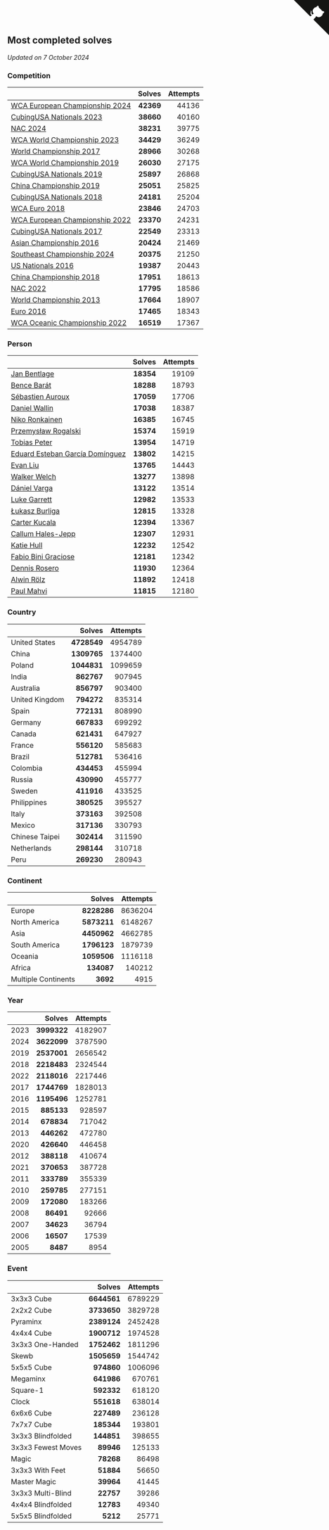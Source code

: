 ## Most completed solves

*Updated on  7 October 2024*


### Competition

|  | Solves | Attempts |
| :--- | ---: | ---: |
| [WCA European Championship 2024](https://www.worldcubeassociation.org/competitions/Euro2024) | **42369** | 44136 |
| [CubingUSA Nationals 2023](https://www.worldcubeassociation.org/competitions/CubingUSANationals2023) | **38660** | 40160 |
| [NAC 2024](https://www.worldcubeassociation.org/competitions/NAC2024) | **38231** | 39775 |
| [WCA World Championship 2023](https://www.worldcubeassociation.org/competitions/WC2023) | **34429** | 36249 |
| [World Championship 2017](https://www.worldcubeassociation.org/competitions/WC2017) | **28966** | 30268 |
| [WCA World Championship 2019](https://www.worldcubeassociation.org/competitions/WC2019) | **26030** | 27175 |
| [CubingUSA Nationals 2019](https://www.worldcubeassociation.org/competitions/CubingUSANationals2019) | **25897** | 26868 |
| [China Championship 2019](https://www.worldcubeassociation.org/competitions/ChinaChampionship2019) | **25051** | 25825 |
| [CubingUSA Nationals 2018](https://www.worldcubeassociation.org/competitions/CubingUSANationals2018) | **24181** | 25204 |
| [WCA Euro 2018](https://www.worldcubeassociation.org/competitions/Euro2018) | **23846** | 24703 |
| [WCA European Championship 2022](https://www.worldcubeassociation.org/competitions/Euro2022) | **23370** | 24231 |
| [CubingUSA Nationals 2017](https://www.worldcubeassociation.org/competitions/CubingUSANationals2017) | **22549** | 23313 |
| [Asian Championship 2016](https://www.worldcubeassociation.org/competitions/AsianChampionship2016) | **20424** | 21469 |
| [Southeast Championship 2024](https://www.worldcubeassociation.org/competitions/SoutheastChampionship2024) | **20375** | 21250 |
| [US Nationals 2016](https://www.worldcubeassociation.org/competitions/USNationals2016) | **19387** | 20443 |
| [China Championship 2018](https://www.worldcubeassociation.org/competitions/ChinaChampionship2018) | **17951** | 18613 |
| [NAC 2022](https://www.worldcubeassociation.org/competitions/NAC2022) | **17795** | 18586 |
| [World Championship 2013](https://www.worldcubeassociation.org/competitions/WC2013) | **17664** | 18907 |
| [Euro 2016](https://www.worldcubeassociation.org/competitions/Euro2016) | **17465** | 18343 |
| [WCA Oceanic Championship 2022](https://www.worldcubeassociation.org/competitions/OC2022) | **16519** | 17367 |

### Person

|  | Solves | Attempts |
| :--- | ---: | ---: |
| [Jan Bentlage](https://www.worldcubeassociation.org/persons/2010BENT01) | **18354** | 19109 |
| [Bence Barát](https://www.worldcubeassociation.org/persons/2008BARA01) | **18288** | 18793 |
| [Sébastien Auroux](https://www.worldcubeassociation.org/persons/2008AURO01) | **17059** | 17706 |
| [Daniel Wallin](https://www.worldcubeassociation.org/persons/2013WALL03) | **17038** | 18387 |
| [Niko Ronkainen](https://www.worldcubeassociation.org/persons/2010RONK01) | **16385** | 16745 |
| [Przemysław Rogalski](https://www.worldcubeassociation.org/persons/2013ROGA02) | **15374** | 15919 |
| [Tobias Peter](https://www.worldcubeassociation.org/persons/2014PETE03) | **13954** | 14719 |
| [Eduard Esteban García Domínguez](https://www.worldcubeassociation.org/persons/2011EDUA01) | **13802** | 14215 |
| [Evan Liu](https://www.worldcubeassociation.org/persons/2009LIUE01) | **13765** | 14443 |
| [Walker Welch](https://www.worldcubeassociation.org/persons/2011WELC01) | **13277** | 13898 |
| [Dániel Varga](https://www.worldcubeassociation.org/persons/2008VARG01) | **13122** | 13514 |
| [Luke Garrett](https://www.worldcubeassociation.org/persons/2017GARR05) | **12982** | 13533 |
| [Łukasz Burliga](https://www.worldcubeassociation.org/persons/2013BURL01) | **12815** | 13328 |
| [Carter Kucala](https://www.worldcubeassociation.org/persons/2015KUCA01) | **12394** | 13367 |
| [Callum Hales-Jepp](https://www.worldcubeassociation.org/persons/2012HALE01) | **12307** | 12931 |
| [Katie Hull](https://www.worldcubeassociation.org/persons/2010HULL01) | **12232** | 12542 |
| [Fabio Bini Graciose](https://www.worldcubeassociation.org/persons/2010GRAC02) | **12181** | 12342 |
| [Dennis Rosero](https://www.worldcubeassociation.org/persons/2010ROSE03) | **11930** | 12364 |
| [Alwin Rölz](https://www.worldcubeassociation.org/persons/2016ROLZ01) | **11892** | 12418 |
| [Paul Mahvi](https://www.worldcubeassociation.org/persons/2012MAHV01) | **11815** | 12180 |

### Country

|  | Solves | Attempts |
| :--- | ---: | ---: |
| United States | **4728549** | 4954789 |
| China | **1309765** | 1374400 |
| Poland | **1044831** | 1099659 |
| India | **862767** | 907945 |
| Australia | **856797** | 903400 |
| United Kingdom | **794272** | 835314 |
| Spain | **772131** | 808990 |
| Germany | **667833** | 699292 |
| Canada | **621431** | 647927 |
| France | **556120** | 585683 |
| Brazil | **512781** | 536416 |
| Colombia | **434453** | 455994 |
| Russia | **430990** | 455777 |
| Sweden | **411916** | 433525 |
| Philippines | **380525** | 395527 |
| Italy | **373163** | 392508 |
| Mexico | **317136** | 330793 |
| Chinese Taipei | **302414** | 311590 |
| Netherlands | **298144** | 310718 |
| Peru | **269230** | 280943 |

### Continent

|  | Solves | Attempts |
| :--- | ---: | ---: |
| Europe | **8228286** | 8636204 |
| North America | **5873211** | 6148267 |
| Asia | **4450962** | 4662785 |
| South America | **1796123** | 1879739 |
| Oceania | **1059506** | 1116118 |
| Africa | **134087** | 140212 |
| Multiple Continents | **3692** | 4915 |

### Year

|  | Solves | Attempts |
| :--- | ---: | ---: |
| 2023 | **3999322** | 4182907 |
| 2024 | **3622099** | 3787590 |
| 2019 | **2537001** | 2656542 |
| 2018 | **2218483** | 2324544 |
| 2022 | **2118016** | 2217446 |
| 2017 | **1744769** | 1828013 |
| 2016 | **1195496** | 1252781 |
| 2015 | **885133** | 928597 |
| 2014 | **678834** | 717042 |
| 2013 | **446262** | 472780 |
| 2020 | **426640** | 446458 |
| 2012 | **388118** | 410674 |
| 2021 | **370653** | 387728 |
| 2011 | **333789** | 355339 |
| 2010 | **259785** | 277151 |
| 2009 | **172080** | 183266 |
| 2008 | **86491** | 92666 |
| 2007 | **34623** | 36794 |
| 2006 | **16507** | 17539 |
| 2005 | **8487** | 8954 |

### Event

|  | Solves | Attempts |
| :--- | ---: | ---: |
| 3x3x3 Cube | **6644561** | 6789229 |
| 2x2x2 Cube | **3733650** | 3829728 |
| Pyraminx | **2389124** | 2452428 |
| 4x4x4 Cube | **1900712** | 1974528 |
| 3x3x3 One-Handed | **1752462** | 1811296 |
| Skewb | **1505659** | 1544742 |
| 5x5x5 Cube | **974860** | 1006096 |
| Megaminx | **641986** | 670761 |
| Square-1 | **592332** | 618120 |
| Clock | **551618** | 638014 |
| 6x6x6 Cube | **227489** | 236128 |
| 7x7x7 Cube | **185344** | 193801 |
| 3x3x3 Blindfolded | **144851** | 398655 |
| 3x3x3 Fewest Moves | **89946** | 125133 |
| Magic | **78268** | 86498 |
| 3x3x3 With Feet | **51884** | 56650 |
| Master Magic | **39964** | 41445 |
| 3x3x3 Multi-Blind | **22757** | 39286 |
| 4x4x4 Blindfolded | **12783** | 49340 |
| 5x5x5 Blindfolded | **5212** | 25771 |


<a href="https://github.com/jonatanklosko/wca_statistics" class="github-corner" aria-label="View source on Github"><svg width="80" height="80" viewBox="0 0 250 250" style="fill:#151513; color:#fff; position: absolute; top: 0; border: 0; right: 0;" aria-hidden="true"><path d="M0,0 L115,115 L130,115 L142,142 L250,250 L250,0 Z"></path><path d="M128.3,109.0 C113.8,99.7 119.0,89.6 119.0,89.6 C122.0,82.7 120.5,78.6 120.5,78.6 C119.2,72.0 123.4,76.3 123.4,76.3 C127.3,80.9 125.5,87.3 125.5,87.3 C122.9,97.6 130.6,101.9 134.4,103.2" fill="currentColor" style="transform-origin: 130px 106px;" class="octo-arm"></path><path d="M115.0,115.0 C114.9,115.1 118.7,116.5 119.8,115.4 L133.7,101.6 C136.9,99.2 139.9,98.4 142.2,98.6 C133.8,88.0 127.5,74.4 143.8,58.0 C148.5,53.4 154.0,51.2 159.7,51.0 C160.3,49.4 163.2,43.6 171.4,40.1 C171.4,40.1 176.1,42.5 178.8,56.2 C183.1,58.6 187.2,61.8 190.9,65.4 C194.5,69.0 197.7,73.2 200.1,77.6 C213.8,80.2 216.3,84.9 216.3,84.9 C212.7,93.1 206.9,96.0 205.4,96.6 C205.1,102.4 203.0,107.8 198.3,112.5 C181.9,128.9 168.3,122.5 157.7,114.1 C157.9,116.9 156.7,120.9 152.7,124.9 L141.0,136.5 C139.8,137.7 141.6,141.9 141.8,141.8 Z" fill="currentColor" class="octo-body"></path></svg></a><style>.github-corner:hover .octo-arm{animation:octocat-wave 560ms ease-in-out}@keyframes octocat-wave{0%,100%{transform:rotate(0)}20%,60%{transform:rotate(-25deg)}40%,80%{transform:rotate(10deg)}}@media (max-width:500px){.github-corner:hover .octo-arm{animation:none}.github-corner .octo-arm{animation:octocat-wave 560ms ease-in-out}}</style>
